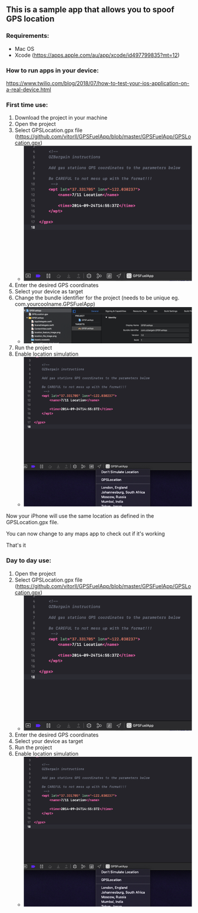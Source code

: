## This is a sample app that allows you to spoof GPS location

### Requirements:

- Mac OS
- Xcode (https://apps.apple.com/au/app/xcode/id497799835?mt=12)

### How to run apps in your device:

https://www.twilio.com/blog/2018/07/how-to-test-your-ios-application-on-a-real-device.html

### First time use:

1. Download the project in your machine
2. Open the project
3. Select GPSLocation.gpx file (https://github.com/vitorll/GPSFuelApp/blob/master/GPSFuelApp/GPSLocation.gpx)	
	- ![location_file_image](GPSFuelApp/location_file_image.png)
4. Enter the desired GPS coordinates
5. Select your device as target
6. Change the bundle identifier for the project (needs to be unique eg. com.yourcoolname.GPSFuelApp)
	- ![bundle_identifier](GPSFuelApp/bundle_identifier.png)
7. Run the project
8. Enable location simulation	
	- ![location_feature_image](GPSFuelApp/location_feature_image.png)

Now your iPhone will use the same location as defined in the GPSLocation.gpx file. 

You can now change to any maps app to check out if it's working

That's it

### Day to day use:

1. Open the project
2. Select GPSLocation.gpx file (https://github.com/vitorll/GPSFuelApp/blob/master/GPSFuelApp/GPSLocation.gpx)	
	- ![location_file_image](GPSFuelApp/location_file_image.png)
3. Enter the desired GPS coordinates
4. Select your device as target
5. Run the project
6. Enable location simulation	
	- ![location_feature_image](GPSFuelApp/location_feature_image.png)
